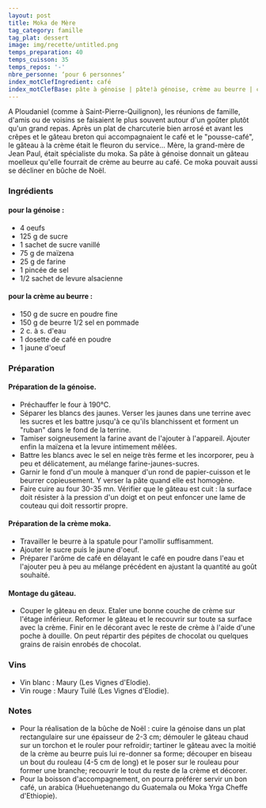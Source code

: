 ```yaml
---
layout: post
title: Moka de Mère
tag_category: famille
tag_plat: dessert
image: img/recette/untitled.png
temps_preparation: 40
temps_cuisson: 35
temps_repos: '-'
nbre_personne: ‘pour 6 personnes’
index_motClefIngredient: café
index_motClefBase: pâte à génoise | pâte!à génoise, crème au beurre | crème!au beurre, bûche de Noël
---
```

A Ploudaniel (comme à Saint-Pierre-Quilignon), les réunions de famille, d'amis ou de voisins se faisaient le plus souvent autour d'un goûter plutôt qu'un grand repas. Après un plat de charcuterie bien arrosé et avant les crêpes et le gâteau breton qui accompagnaient le café et le "pousse-café", le gâteau à la crème était le fleuron du service... Mère, la grand-mère de Jean Paul, était spécialiste du moka. Sa pâte à génoise donnait un gâteau moelleux qu'elle fourrait de crème au beurre au café. Ce moka pouvait aussi se décliner en bûche de Noël.   


### Ingrédients
#### pour la génoise :
* 4 oeufs
* 125 g de sucre
* 1 sachet de sucre vanillé
* 75 g de maïzena
* 25 g de farine
* 1 pincée de sel
* 1/2 sachet de levure alsacienne

#### pour la crème au beurre :
* 150 g de sucre en poudre fine
* 150 g de beurre 1/2 sel en pommade
* 2 c. à s. d'eau
* 1 dosette de café en poudre
* 1 jaune d'oeuf

### Préparation
#### Préparation de la génoise.
* Préchauffer le four à 190°C.
* Séparer les blancs des jaunes. Verser les jaunes dans une terrine avec les sucres et les battre jusqu'à ce qu'ils blanchissent et forment un "ruban" dans le fond de la terrine.
* Tamiser soigneusement la farine avant de l'ajouter à l'appareil. Ajouter enfin la maïzena et la levure intimement mêlées.
* Battre les blancs avec le sel en neige très ferme et les incorporer, peu à peu et délicatement, au mélange farine-jaunes-sucres.
* Garnir le fond d'un moule à manquer d'un rond de papier-cuisson et le beurrer copieusement. Y verser la pâte quand elle est homogène.
* Faire cuire au four 30-35 mn. Vérifier que le gâteau est cuit : la surface doit résister à la pression d'un doigt et on peut enfoncer une lame de couteau qui doit ressortir propre.

#### Préparation de la crème moka.
* Travailler le beurre à la spatule pour l'amollir suffisamment.
* Ajouter le sucre puis le jaune d'oeuf.
* Préparer l'arôme de café en délayant le café en poudre dans l'eau et l'ajouter peu à peu au mélange précédent en ajustant la quantité au goût souhaité.

#### Montage du gâteau.
* Couper le gâteau en deux. Etaler une bonne couche de crème sur l'étage inférieur. Reformer le gâteau et le recouvrir sur toute sa surface avec la crème. Finir en le décorant avec le reste de crème à l'aide d'une poche à douille. On peut répartir des pépites de chocolat ou quelques grains de raisin enrobés de chocolat.

### Vins
* Vin blanc : Maury (Les Vignes d'Elodie).
* Vin rouge : Maury Tuilé	(Les Vignes d'Elodie).

### Notes
* Pour la réalisation de la bûche de Noël : cuire la génoise dans un plat rectangulaire sur une épaisseur de 2-3 cm; démouler le gâteau chaud sur un torchon et le rouler pour refroidir; tartiner le gâteau avec la moitié de la crème au beurre puis lui re-donner sa forme; découper en biseau un bout du rouleau (4-5 cm de long) et le poser sur le rouleau pour former une branche; recouvrir le tout du reste de la crème et décorer.
* Pour la boisson d'accompagnement, on pourra préférer servir un bon café, un arabica (Huehuetenango du Guatemala ou Moka Yrga Cheffe d'Ethiopie).
